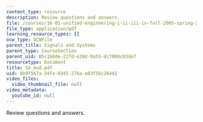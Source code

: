 ```yaml
---
content_type: resource
description: Review questions and answers.
file: /courses/16-01-unified-engineering-i-ii-iii-iv-fall-2005-spring-2006/8b9f567a34fe0345276ae83f56c26441_S4_mud.pdf
file_type: application/pdf
learning_resource_types: []
ocw_type: OCWFile
parent_title: Signals and Systems
parent_type: CourseSection
parent_uid: 85c1b0de-227d-e38d-9a55-dc7008c03de7
resourcetype: Document
title: S4_mud.pdf
uid: 8b9f567a-34fe-0345-276a-e83f56c26441
video_files:
  video_thumbnail_file: null
video_metadata:
  youtube_id: null
---
```

Review questions and answers.

